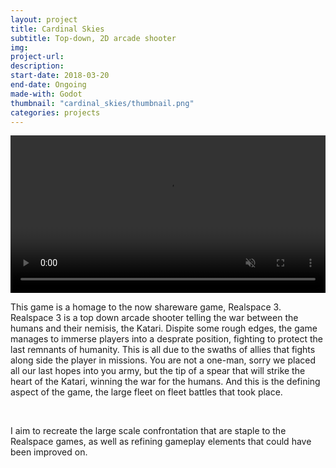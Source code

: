 ```yaml
---
layout: project
title: Cardinal Skies
subtitle: Top-down, 2D arcade shooter
img: 
project-url: 
description: 
start-date: 2018-03-20
end-date: Ongoing
made-with: Godot
thumbnail: "cardinal_skies/thumbnail.png"
categories: projects
---
```


<video muted autoplay="autoplay" loop="loop" width="100%" height="auto"> 
  <source src="\assets\images\projects\cardinal_skies\cardinal_skies.mp4" type="video/mp4">
</video>
<p>
This game is a homage to the now shareware game, Realspace 3. Realspace 3 is a top down arcade shooter telling the war between the humans and their nemisis, the Katari. Dispite some rough edges, the game manages to immerse players into a desprate position, fighting to protect the last remnants of humanity. This is all due to the swaths of allies that fights along side the player in missions. You are not a one-man, sorry we placed all our last hopes into you army, but the tip of a spear that will strike the heart of the Katari, winning the war for the humans. And this is the defining aspect of the game, the large fleet on fleet battles that took place.
</p>
<br>
<p>
I aim to recreate the large scale confrontation that are staple to the Realspace games, as well as refining gameplay elements that could have been improved on.
</p>